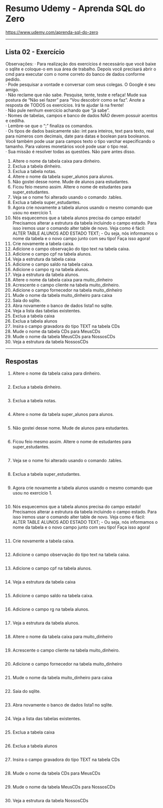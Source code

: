 # Resumo Udemy - Aprenda SQL do Zero

https://www.udemy.com/aprenda-sql-do-zero

---

## Lista 02 - Exercício

Observações:
· Para realização dos exercícios é necessário que você baixe o sqlite e coloque-o em sua área de trabalho. Depois você precisará abrir o cmd para executar com o nome correto do banco de dados conforme pedido.  
· Pode pesquisar a vontade e conversar com seus colegas. O Google é seu amigo.   
· Não reclame que não sabe. Pesquise, tente, teste e refaça! Mude sua postura de “Não sei fazer” para “Vou descobrir como se faz”. Anote a resposta de TODOS os exercícios. Irá te ajudar lá na frente!  
· Não pule nenhum exercício achando que “já sabe”.  
· Nomes de tabelas, campos e banco de dados NÃO devem possuir acentos e cedilha.  
· Lembre-se que o “;” finaliza os comandos.  
· Os tipos de dados basicamente são: int para inteiros, text para texto, real para números com decimais, date para datas e boolean para booleanos. Você também pode usar para campos texto o tipo varchar especificando o tamanho. Para valores monetários você pode usar o tipo real.  
· Sua missão é resolver todas as questões. Não pare antes disso.  

1) Altere o nome da tabela caixa para dinheiro.  
2) Exclua a tabela dinheiro.  
3) Exclua a tabela notas.  
4) Altere o nome da tabela super_alunos para alunos.  
5) Não gostei desse nome. Mude de alunos para estudantes.  
6) Ficou feio mesmo assim. Altere o nome de estudantes para super_estudantes.  
7) Veja se o nome foi alterado usando o comando .tables.  
8) Exclua a tabela super_estudantes.  
9) Agora crie novamente a tabela alunos usando o mesmo comando que usou no exercício 1.  
10) Nós esquecemos que a tabela alunos precisa do campo estado! Precisamos alterar a estrutura da tabela incluindo o campo estado. Para isso iremos usar o comando alter table de novo. Veja como é fácil: ALTER TABLE ALUNOS ADD ESTADO TEXT; - Ou seja, nós informamos o nome da tabela e o novo campo junto com seu tipo! Faça isso agora!  
11) Crie novamente a tabela caixa.  
12) Adicione o campo observação do tipo text na tabela caixa.  
13) Adicione o campo cpf na tabela alunos.  
14) Veja a estrutura da tabela caixa  
15) Adicione o campo saldo na tabela caixa.  
16) Adicione o campo rg na tabela alunos.  
17) Veja a estrutura da tabela alunos.  
18) Altere o nome da tabela caixa para muito_dinheiro  
19) Acrescente o campo cliente na tabela muito_dinheiro.  
20) Adicione o campo fornecedor na tabela muito_dinheiro  
21) Mude o nome da tabela muito_dinheiro para caixa  
22) Saia do sqlite.  
23) Abra novamente o banco de dados lista1 no sqlite.  
24) Veja a lista das tabelas existentes.  
25) Exclua a tabela caixa  
26) Exclua a tabela alunos  
27) Insira o campo gravadora do tipo TEXT na tabela CDs  
28) Mude o nome da tabela CDs para MeusCDs  
29) Mude o nome da tabela MeusCDs para NossosCDs  
30) Veja a estrutura da tabela NossosCDs  

--- 

## Respostas

1) Altere o nome da tabela caixa para dinheiro.  
```sql

```
2) Exclua a tabela dinheiro.  
```sql

```
3) Exclua a tabela notas.  
```sql

```
4) Altere o nome da tabela super_alunos para alunos.  
```sql

```
5) Não gostei desse nome. Mude de alunos para estudantes.  
```sql

```
6) Ficou feio mesmo assim. Altere o nome de estudantes para super_estudantes.  
```sql

```
7) Veja se o nome foi alterado usando o comando .tables.  
```sql

```
8) Exclua a tabela super_estudantes.  
```sql

```
9) Agora crie novamente a tabela alunos usando o mesmo comando que usou no exercício 1.  
```sql

```
10) Nós esquecemos que a tabela alunos precisa do campo estado! Precisamos alterar a estrutura da tabela incluindo o campo estado. Para isso iremos usar o comando alter table de novo. Veja como é fácil: ALTER TABLE ALUNOS ADD ESTADO TEXT; - Ou seja, nós informamos o nome da tabela e o novo campo junto com seu tipo! Faça isso agora!  
```sql

```
11) Crie novamente a tabela caixa.  
```sql

```
12) Adicione o campo observação do tipo text na tabela caixa.  
```sql

```
13) Adicione o campo cpf na tabela alunos.  
```sql

```
14) Veja a estrutura da tabela caixa  
```sql

```
15) Adicione o campo saldo na tabela caixa.  
```sql

```
16) Adicione o campo rg na tabela alunos.  
```sql

```
17) Veja a estrutura da tabela alunos.  
```sql

```
18) Altere o nome da tabela caixa para muito_dinheiro  
```sql

```
19) Acrescente o campo cliente na tabela muito_dinheiro.  
```sql

```
20) Adicione o campo fornecedor na tabela muito_dinheiro  
```sql

```
21) Mude o nome da tabela muito_dinheiro para caixa  
```sql

```
22) Saia do sqlite.  
```sql

```
23) Abra novamente o banco de dados lista1 no sqlite.  
```sql

```
24) Veja a lista das tabelas existentes.  
```sql

```
25) Exclua a tabela caixa  
```sql

```
26) Exclua a tabela alunos  
```sql

```
27) Insira o campo gravadora do tipo TEXT na tabela CDs  
```sql

```
28) Mude o nome da tabela CDs para MeusCDs  
```sql

```
29) Mude o nome da tabela MeusCDs para NossosCDs  
```sql

```
30) Veja a estrutura da tabela NossosCDs  
```sql

```